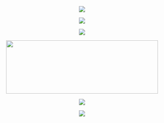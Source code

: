 <p align="center">
  <img width="auto" height="auto" src="https://github.com/nixyproject-cfd/vip/blob/main/nixy.jpg">
</p>

<p align="center">
  <img width="auto" height="auto" src="https://github-readme-stats.vercel.app/api?username=nixyproject-cfd&show_icons=true&theme=chartreuse-dark&locale=id">
</p>
<p align="center">
  <img width="auto" height="auto" src="https://github-readme-stats.vercel.app/api/top-langs/?username=nixyproject-cfd&layout=compact&theme=chartreuse-dark">
</p>
<p align="center">
<a href="https://github.com/nixyproject-cfd/vip"><img width="400" height="140" src="https://github-readme-stats.vercel.app/api/pin/?username=nixyproject-cfd&repo=vip&theme=chartreuse-dark"></a>
</p>
<p align="center">
  <img width="auto" height="auto" src='https://github-profile-trophy.vercel.app/?username=nixyproject-cfd&theme=monokai&row=1&column=5&no-frame=true'
</p>

<p align="center">
  <img width="auto" height="auto" src='https://skillicons.dev/icons?i=java,linux,js,html,css,python,php,bash,azure,docker,gcp'
</p>
